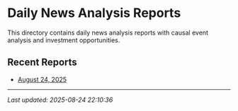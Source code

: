 # Daily News Analysis Reports

This directory contains daily news analysis reports with causal event analysis and investment opportunities.

## Recent Reports

- [August 24, 2025](2025-08-24.md)

---

*Last updated: 2025-08-24 22:10:36*
